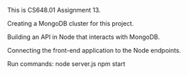 This is CS648.01 Assignment 13.

Creating a MongoDB cluster for this project.

Building an API in Node that interacts with MongoDB.

Connecting the front-end application to the Node endpoints.

Run commands:
node server.js
npm start
